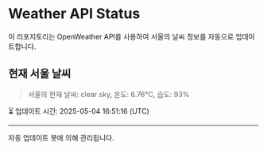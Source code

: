
# Weather API Status

이 리포지토리는 OpenWeather API를 사용하여 서울의 날씨 정보를 자동으로 업데이트합니다.

## 현재 서울 날씨
> 서울의 현재 날씨: clear sky, 온도: 6.76°C, 습도: 93%

⏳ 업데이트 시간: 2025-05-04 16:51:16 (UTC)

---
자동 업데이트 봇에 의해 관리됩니다.
